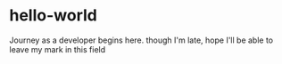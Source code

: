 # hello-world
Journey as a developer begins here. though I'm late, hope I'll be able to leave my mark in this field
